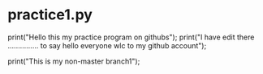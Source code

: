 # practice1.py
print("Hello this my practice program on githubs");
print("I have edit there ............... to say hello everyone wlc to my github account");


print("This is my non-master branch1");
